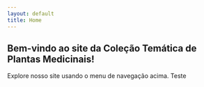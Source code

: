 ```yaml
---
layout: default 
title: Home
---
```

## Bem-vindo ao site da Coleção Temática de Plantas Medicinais!

Explore nosso site usando o menu de navegação acima.
Teste
